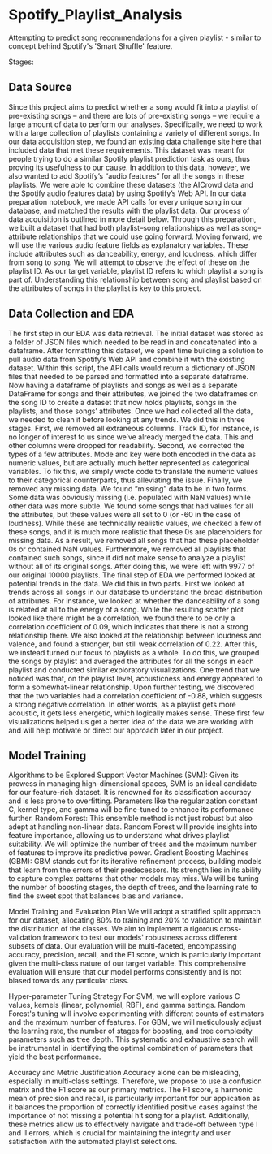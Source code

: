 # Spotify_Playlist_Analysis

Attempting to predict song recommendations for a given playlist - similar to concept behind Spotify's 'Smart Shuffle' feature. 

Stages:

## Data Source
Since this project aims to predict whether a song would fit into a playlist of pre-existing songs – and there are lots of pre-existing songs – we require a large amount of data to perform our analyses. Specifically, we need to work with a large collection of playlists containing a variety of different songs. In our data acquisition step, we found an existing data challenge site here that included data that met these requirements. This dataset was meant for people trying to do a similar Spotify playlist prediction task as ours, thus proving its usefulness to our cause. In addition to this data, however, we also wanted to add Spotify’s “audio features” for all the songs in these playlists. 
We were able to combine these datasets (the AICrowd data and the Spotify audio features data) by using Spotify’s Web API. In our data preparation notebook, we made API calls for every unique song in our database, and matched the results with the playlist data. Our process of data acquisition is outlined in more detail below. Through this preparation, we built a dataset that had both playlist–song relationships as well as song–attribute relationships that we could use going forward. Moving forward, we will use the various audio feature fields as explanatory variables. These include attributes such as danceability, energy, and loudness, which differ from song to song. We will attempt to observe the effect of these on the playlist ID. As our target variable, playlist ID refers to which playlist a song is part of. Understanding this relationship between song and playlist based on the attributes of songs in the playlist is key to this project. 

## Data Collection and EDA 
The first step in our EDA was data retrieval. The initial dataset was stored as a folder of JSON files which needed to be read in and concatenated into a dataframe. After formatting this dataset, we spent time building a solution to pull audio data from Spotify’s Web API and combine it with the existing dataset. Within this script, the API calls would return a dictionary of JSON files that needed to be parsed and formatted into a separate dataframe. Now having a dataframe of playlists and songs as well as a separate DataFrame for songs and their attributes, we joined the two dataframes on the song ID to create a dataset that now holds playlists, songs in the playlists, and those songs’ attributes. 
Once we had collected all the data, we needed to clean it before looking at any trends. We did this in three stages. First, we removed all extraneous columns. Track ID, for instance, is no longer of interest to us since we’ve already merged the data. This and other columns were dropped for readability. Second, we corrected the types of a few attributes. Mode and key were both encoded in the data as numeric values, but are actually much better represented as categorical variables. To fix this, we simply wrote code to translate the numeric values to their categorical counterparts, thus alleviating the issue. Finally, we removed any missing data. We found “missing” data to be in two forms. Some data was obviously missing (i.e. populated with NaN values) while other data was more subtle. We found some songs that had values for all the attributes, but these values were all set to 0 (or -60 in the case of loudness). While these are technically realistic values, we checked a few of these songs, and it is much more realistic that these 0s are placeholders for missing data. As a result, we removed all songs that had these placeholder 0s or contained NaN values. Furthermore, we removed all playlists that contained such songs, since it did not make sense to analyze a playlist without all of its original songs. After doing this, we were left with 9977 of our original 10000 playlists. 
The final step of EDA we performed looked at potential trends in the data. We did this in two parts. First we looked at trends across all songs in our database to understand the broad distribution of attributes. For instance, we looked at whether the danceability of a song is related at all to the energy of a song. While the resulting scatter plot looked like there might be a correlation, we found there to be only a correlation coefficient of 0.09, which indicates that there is not a strong relationship there. We also looked at the relationship between loudness and valence, and found a stronger, but still weak correlation of 0.22. After this, we instead turned our focus to playlists as a whole. To do this, we grouped the songs by playlist and averaged the attributes for all the songs in each playlist and conducted similar exploratory visualizations. One trend that we noticed was that, on the playlist level, acousticness and energy appeared to form a somewhat-linear relationship. Upon further testing, we discovered that the two variables had a correlation coefficient of -0.88, which suggests a strong negative correlation. In other words, as a playlist gets more acoustic, it gets less energetic, which logically makes sense. These first few visualizations helped us get a better idea of the data we are working with and will help motivate or direct our approach later in our project. 

## Model Training
Algorithms to be Explored
Support Vector Machines (SVM): Given its prowess in managing high-dimensional spaces, SVM is an ideal candidate for our feature-rich dataset. It is renowned for its classification accuracy and is less prone to overfitting. Parameters like the regularization constant C, kernel type, and gamma will be fine-tuned to enhance its performance further. Random Forest: This ensemble method is not just robust but also adept at handling non-linear data. Random Forest will provide insights into feature importance, allowing us to understand what drives playlist suitability. We will optimize the number of trees and the maximum number of features to improve its predictive power. Gradient Boosting Machines (GBM): GBM stands out for its iterative refinement process, building models that learn from the errors of their predecessors. Its strength lies in its ability to capture complex patterns that other models may miss. We will be tuning the number of boosting stages, the depth of trees, and the learning rate to find the sweet spot that balances bias and variance.

Model Training and Evaluation Plan
We will adopt a stratified split approach for our dataset, allocating 80% to training and 20% to validation to maintain the distribution of the classes. We aim to implement a rigorous cross-validation framework to test our models' robustness across different subsets of data. Our evaluation will be multi-faceted, encompassing accuracy, precision, recall, and the F1 score, which is particularly important given the multi-class nature of our target variable. This comprehensive evaluation will ensure that our model performs consistently and is not biased towards any particular class.

Hyper-parameter Tuning Strategy
For SVM, we will explore various C values, kernels (linear, polynomial, RBF), and gamma settings. Random Forest's tuning will involve experimenting with different counts of estimators and the maximum number of features. For GBM, we will meticulously adjust the learning rate, the number of stages for boosting, and tree complexity parameters such as tree depth.
This systematic and exhaustive search will be instrumental in identifying the optimal combination of parameters that yield the best performance.


Accuracy and Metric Justification
Accuracy alone can be misleading, especially in multi-class settings. Therefore, we propose to use a confusion matrix and the F1 score as our primary metrics. The F1 score, a harmonic mean of precision and recall, is particularly important for our application as it balances the proportion of correctly identified positive cases against the importance of not missing a potential hit song for a playlist. Additionally, these metrics allow us to effectively navigate and trade-off between type I and II errors, which is crucial for maintaining the integrity and user satisfaction with the automated playlist selections.
